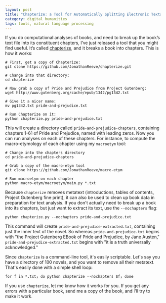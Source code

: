 ```yaml
---
layout: post
title: "Chapterize: a Tool for Automatically Splitting Electronic Texts into Chapters"
category: digital humanities
tags: tools, natural language processing
---
```


If you do computational analyses of books, and need to break up the book’s text file into its constituent chapters, I’ve just released a tool that you might find useful. It’s called [chapterize](https://github.com/JonathanReeve/chapterize), and it breaks a book into chapters. This is how it works: 

```
# First, get a copy of Chapterize: 
git clone https://github.com/JonathanReeve/chapterize.git

# Change into that directory: 
cd chapterize

# Now grab a copy of Pride and Prejudice from Project Gutenberg: 
wget http://www.gutenberg.org/cache/epub/1342/pg1342.txt

# Give it a nicer name: 
mv pg1342.txt pride-and-prejudice.txt 

# Run Chapterize on it:  
python chapterize.py pride-and-prejudice.txt
```

This will create a directory called `pride-and-prejudice-chapters`, containing chapters 1-61 of Pride and Prejudice, named with leading zeros. Now you can run analyses on each of these chapters. For instance, to compute the macro-etymology of each chapter using my `macroetym` tool:

```
# Change into the chapters directory
cd pride-and-prejudice-chapters

# Grab a copy of the macro-etym tool
git clone https://github.com/JonathanReeve/macro-etym

# Run macroetym on each chapter
python macro-etym/macroetym/main.py *.txt
```

Because `chapterize` removes metatext (introductions, tables of contents, Project Gutenberg fine print), it can also be used to clean up book data in preparation for text analysis. If you don't actually need to break up a book into its chapters, but just want to extract its text, use the `--nochapters` flag: 

```
python chapterize.py --nochapters pride-and-prejudice.txt
```

This command will create `pride-and-prejudice-extracted.txt`, containing just the inner text of the novel. So whereas `pride-and-prejudice.txt` begins with "the Project Gutenberg EBook of Pride and Prejudice, by Jane Austen," `pride-and-prejudice-extracted.txt` begins with "it is a truth universally acknowledged." 

Since `chapterize` is a command-line tool, it's easily scriptable. Let's say you have a directory of 100 novels, and you want to remove all their metatext. That's easily done with a simple shell loop: 

```
for f in *.txt; do python chapterize --nochapters $f; done
```

If you use `chapterize`, let me know how it works for you. If you get any errors with a particular book, send me a copy of the book, and I'll try to make it work. 
